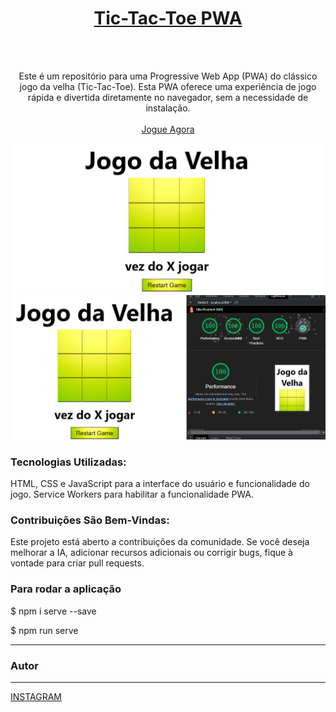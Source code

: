  
<div align="center">
  <a href="https://github.com/willianifms/tictactoepwa">
    <h1>Tic-Tac-Toe PWA </h1>
  </a>
  <br />
  <br />
  
  <p align="center">
  

Este é um repositório para uma Progressive Web App (PWA) do clássico jogo da velha (Tic-Tac-Toe). Esta PWA oferece uma experiência de jogo rápida e divertida diretamente no navegador, sem a necessidade de instalação.
    <br />
    <br />
    <a href="https://willianifms.github.io/tictactoepwa/">Jogue Agora</a>
  </p>
</div>

<img src="/images/jogo.png" alt="printcomputador">

<img src="/images/lighthouse.png" alt="printlighthouse">

### Tecnologias Utilizadas:

HTML, CSS e JavaScript para a interface do usuário e funcionalidade do jogo.
Service Workers para habilitar a funcionalidade PWA.


### Contribuições São Bem-Vindas:

Este projeto está aberto a contribuições da comunidade. Se você deseja melhorar a IA, adicionar recursos adicionais ou corrigir bugs, fique à vontade para criar pull requests.

### Para rodar a aplicação

$ npm i serve --save

$ npm run serve

---

### Autor
---

<a href="https://www.instagram.com/willian_apenas/">INSTAGRAM</a>
